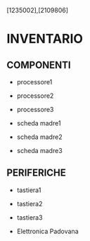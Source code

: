 [1235002],[2109806]
# INVENTARIO

## COMPONENTI

- processore1

- processore2

- processore3

- scheda madre1

- scheda madre2

- scheda madre3

## PERIFERICHE

- tastiera1

- tastiera2

- tastiera3

- Elettronica Padovana

